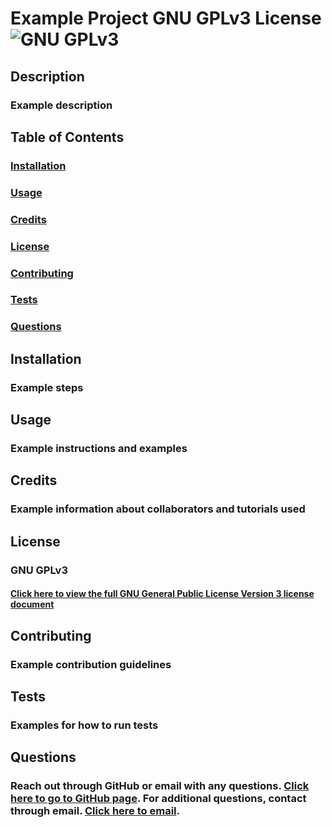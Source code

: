 # Example Project GNU GPLv3 License ![GNU GPLv3](https://img.shields.io/badge/License-GPLv3-blue.svg)

  ## Description
  ### Example description
  
  ## Table of Contents 
  ### [Installation](#Installation)
  ### [Usage](#Usage)
  ### [Credits](#Credits) 
  ### [License](#License)
  ### [Contributing](#Contributing)
  ### [Tests](#Tests)
  ### [Questions](#Questions)

  ## Installation
  ### Example steps

  ## Usage
  ### Example instructions and examples

  ## Credits
  ### Example information about collaborators and tutorials used
  
 ## License 
 ### GNU GPLv3 
 #### [Click here to view the full GNU General Public License Version 3 license document](https://www.gnu.org/licenses/gpl-3.0.txt) 

  ## Contributing
  ### Example contribution guidelines

  ## Tests
  ### Examples for how to run tests

  ## Questions 
  ### Reach out through GitHub or email with any questions. [Click here to go to GitHub page](https://github.com/ExampleGitHubUser). For additional questions, contact through email. [Click here to email](mailto:ExampleEmail). 
